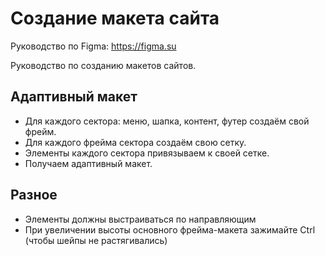 # Создание макета сайта
Руководство по Figma: https://figma.su

Руководство по созданию макетов сайтов.

## Адаптивный макет
* Для каждого сектора: меню, шапка, контент, футер создаём свой фрейм.
* Для каждого фрейма сектора создаём свою сетку.
* Элементы каждого сектора привязываем к своей сетке.
* Получаем адаптивный макет.

## Разное
* Элементы должны выстраиваться по направляющим
* При увеличении высоты основного фрейма-макета зажимайте Ctrl (чтобы шейпы не растягивались)